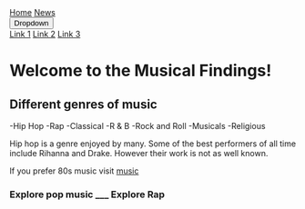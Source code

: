 
<html lang="en">
    <style>
    <head{
  background-image: url('cellist.webp');
  background-repeat: no-repeat;
  background-attachment: fixed;
  background-size: 100% 100%;
}>
</style>
<div class="navbar">
  <a href="#home">Home</a>
  <a href="#news">News</a>
  <div class="dropdown">
  <button class="dropbtn" onclick="myFunction()">Dropdown
    <i class="fa fa-caret-down"></i>
  </button>
  <div class="dropdown-content" id="myDropdown">
    <a href="#">Link 1</a>
    <a href="#">Link 2</a>
    <a href="#">Link 3</a>
  </div>
  </div> 
</div>
<script>
function myFunction() {
  document.getElementById("myDropdown").classList.toggle("show");
}
window.onclick = function(e) {
  if (!e.target.matches('.dropbtn')) {
  var myDropdown = document.getElementById("myDropdown");
    if (myDropdown.classList.contains('show')) {
      myDropdown.classList.remove('show');
    }
  }
}
</script>
    <link rel="stylesheet" type="text/css" href="https://MaureenC20.github.io/style.css"> 
    </head>
    <body>
        <h1 class="title orange"> Welcome to the Musical Findings! </h1>
        <h2 class="green"> Different genres of music</h2>
        <p> -Hip Hop
            -Rap
            -Classical
            -R & B
            -Rock and Roll
            -Musicals
            -Religious </p>
        <p> Hip hop is a genre enjoyed by many. Some of the best performers of all time include Rihanna and Drake.
            However their work is not as well known.</p>
        <p> If you prefer 80s music visit <a href="https://www.youtube.com/watch?v=dQw4w9WgXcQ>80s"> music</a>
        <h3 class="blue"> Explore pop music            ___ Explore Rap</h3>
